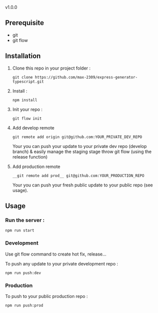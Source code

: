 v1.0.0

## Prerequisite

- git
- git flow

## Installation

1. Clone this repo in your project folder :

    `git clone https://github.com/max-2309/express-generator-typescript.git`

2. Install :

    `npm install`
    
3. Init your repo :

    `git flow init`
    
4. Add develop remote
    
    `git remote add origin git@github.com:YOUR_PRIVATE_DEV_REPO`
    
    Your you can push your update to your private dev repo (develop branch) & easily manage the staging stage throw git flow (using the release function)
    

5. Add production remote
    
    `__git remote add prod__ git@github.com:YOUR_PRODUCTION_REPO`
    
    Your you can push your fresh public update to your public repo (see usage).

    
## Usage

### Run the server :

`npm run start`


### Development

Use git flow command to create hot fix, release...

To push any update to your private development repo :

`npm run push:dev`


### Production

To push to your public production repo :

`npm run push:prod`
